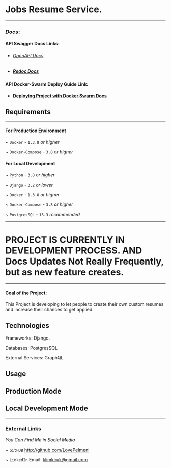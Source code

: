 # Jobs Resume Service. 

---
### *Docs*: 

#### API Swagger Docs Links: 
* ###### [OpenAPI Docs]("http://localhost:8000/swagger/)
* ##### [Redoc Docs]("http://localhost:8000/redoc/)

#### API Docker-Swarm Deploy Guide Link:

* #### [Deploying Project with Docker Swarm Docs]("https://github.com/LovePelmeni/blob/JobsResumeCompilerService/SWARM.md")


## Requirements 

---

#### For Production Environment

~ `Docker` - `1.3.8` *or higher*

~ `Docker-Compose` - `3.8` *or higher*

#### For Local Development

~ `Python` - `3.8` *or higher*

~ `Django` - `3.2` *or lower*

~ `Docker` - `1.3.8` *or higher*

~ `Docker-Compose` - `3.8` *or higher*

~ `PostgresSQL` - `13.3` *recommended* 


---
# PROJECT IS CURRENTLY IN DEVELOPMENT PROCESS. AND Docs Updates Not Really Frequently, but as new feature creates.

---
#### Goal of the Project: 
This Project is developing to let people to create their own custom resumes and increase their chances to get applied.

## Technologies 
    
Frameworks: Django.

Databases: PostgresSQL 

External Services: GraphQL 



## Usage 

## Production Mode 

## Local Development Mode 


---

### External Links

*You Can Find Me in Social Media*

~ `GitHUB` http://github.com/LovePelmeni

~ `LinkedIn` Email: klimkiruk@gmail.com

